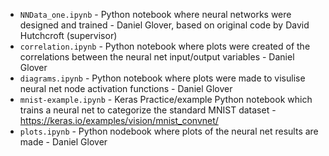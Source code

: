 - `NNData_one.ipynb` - Python notebook where neural networks were designed and trained - Daniel Glover, based on original code by David Hutchcroft (supervisor)
- `correlation.ipynb` - Python notebook where plots were created of the correlations between the neural net input/output variables - Daniel Glover
- `diagrams.ipynb` - Python notebook where plots were made to visulise neural net node activation functions - Daniel Glover
- `mnist-example.ipynb` - Keras Practice/example Python notebook which trains a neural net to categorize the standard MNIST dataset - https://keras.io/examples/vision/mnist_convnet/
- `plots.ipynb` - Python nodebook where plots of the neural net results are made - Daniel Glover
